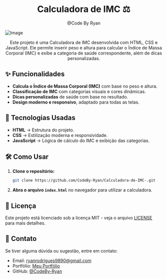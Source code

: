 <h1 align="center">
  Calculadora de IMC ⚖️
</h1>

<p align="center"> @Code By Ryan</p>

![Image](https://github.com/user-attachments/assets/73d1e8ba-bed9-4e4e-8a7e-96c5eb5e25da)

<p align="center">Este projeto é uma Calculadora de IMC desenvolvida com HTML, CSS e JavaScript. Ele permite inserir peso e altura para calcular o Índice de Massa Corporal (IMC) e exibe a categoria de saúde correspondente, além de dicas personalizadas.</p>

## ✨ Funcionalidades  

- **Calcula o Índice de Massa Corporal (IMC)** com base no peso e altura.  
- **Classificação de IMC** com categorias visuais e cores dinâmicas.  
- **Dicas personalizadas** de saúde com base no resultado.  
- **Design moderno e responsivo**, adaptado para todas as telas.  

## 🚀 Tecnologias Usadas  

- **HTML** → Estrutura do projeto.  
- **CSS** → Estilização moderna e responsividade.  
- **JavaScript** → Lógica de cálculo do IMC e exibição das categorias.  

## 🛠️ Como Usar  

1. **Clone o repositório:**  
    ```bash
    git clone https://github.com/CodeBy-Ryan/Calculadora-de-IMC-.git
    ```
2. **Abra o arquivo `index.html`** no navegador para utilizar a calculadora.  

## 📜 Licença  

Este projeto está licenciado sob a licença MIT - veja o arquivo [LICENSE](LICENSE) para mais detalhes.  

## 📩 Contato  

Se tiver alguma dúvida ou sugestão, entre em contato:  
- Email: ryanrodrigues9890@gmail.com  
- Portfólio: [Meu Portfólio](https://codebyryan.vercel.app/)  
- GitHub: [@CodeBy-Ryan](https://github.com/CodeBy-Ryan)  
